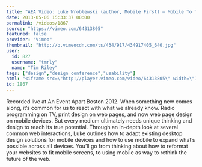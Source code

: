 ```yaml
---
title: "AEA Video: Luke Wroblewski (author, Mobile First) – Mobile To The Future"
date: 2013-05-06 15:33:37 00:00
permalink: /videos/1867
source: "https://vimeo.com/64313805"
featured: false
provider: "Vimeo"
thumbnail: "http://b.vimeocdn.com/ts/434/917/434917405_640.jpg"
user:
  id: 827
  username: "tmrly"
  name: "Tim Riley"
tags: ["design","design conference","usability"]
html: "<iframe src=\"http://player.vimeo.com/video/64313805\" width=\"1280\" height=\"720\" frameborder=\"0\" webkitAllowFullScreen mozallowfullscreen allowFullScreen></iframe>"
id: 1867
---
```


Recorded live at An Event Apart Boston 2012.
When something new comes along, it’s common for us to react with what we already know. Radio programming on TV, print design on web pages, and now web page design on mobile devices. But every medium ultimately needs unique thinking and design to reach its true potential. Through an in-depth look at several common web interactions, Luke outlines how to adapt existing desktop design solutions for mobile devices and how to use mobile to expand what’s possible across all devices. You’ll go from thinking about how to reformat your websites to fit mobile screens, to using mobile as way to rethink the future of the web.